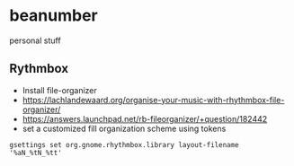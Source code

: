 # beanumber
personal stuff


## Rythmbox

- Install file-organizer
- https://lachlandewaard.org/organise-your-music-with-rhythmbox-file-organizer/
- https://answers.launchpad.net/rb-fileorganizer/+question/182442
- set a customized fill organization scheme using tokens

```
gsettings set org.gnome.rhythmbox.library layout-filename '%aN_%tN_%tt'
```
